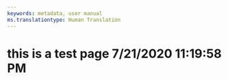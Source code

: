 ```yaml
---
keywords: metadata, user manual
ms.translationtype: Human Translation
---
```

# this is a test page 7/21/2020 11:19:58 PM